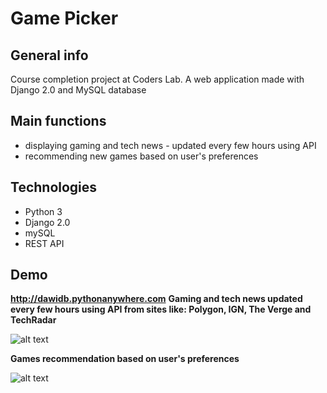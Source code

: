 # Game Picker

## General info
Course completion project at Coders Lab. A web application made with Django 2.0 and MySQL database

## Main functions
* displaying gaming and tech news - updated every few hours using API
* recommending new games based on user's preferences

## Technologies
* Python 3
* Django 2.0
* mySQL
* REST API

## Demo
**http://dawidb.pythonanywhere.com**
**Gaming and tech news updated every few hours using API from sites like: Polygon, IGN, The Verge and TechRadar**

![alt text](https://raw.githubusercontent.com/dawidbudzynski/game_picker_python_django/master/examples/example1.png)



**Games recommendation based on user's preferences**

![alt text](https://raw.githubusercontent.com/dawidbudzynski/game_picker_python_django/master/examples/example2.png)

